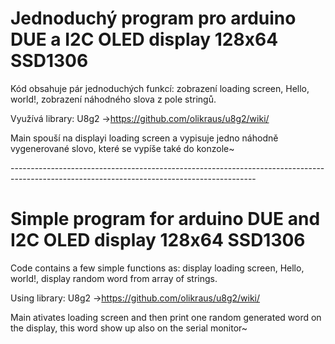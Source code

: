 <h1>Jednoduchý program pro arduino DUE a I2C OLED display 128x64 SSD1306</h1>
<p>Kód obsahuje pár jednoduchých funkcí: zobrazení loading screen, Hello, world!, zobrazení náhodného slova z pole stringů.</p>
<p>Využívá library: U8g2 -><a href="https://github.com/olikraus/u8g2/wiki/">https://github.com/olikraus/u8g2/wiki/</a></p>
<p>Main spouší na displayi loading screen a vypisuje jedno náhodně vygenerované slovo, které se vypíše také do konzole~</p>
<p>-------------------------------------------------------------------------------------------------------------------------------------------</p>
<h1>Simple program for arduino DUE and I2C OLED display 128x64 SSD1306</h1>
<p>Code contains a few simple functions as: display loading screen, Hello, world!, display random word from array of strings.</p>
<p>Using library:  U8g2 -><a href="https://github.com/olikraus/u8g2/wiki/">https://github.com/olikraus/u8g2/wiki/</a></p>
<p>Main ativates loading screen and then print one random generated word on the display, this word show up also on the serial monitor~</p>
